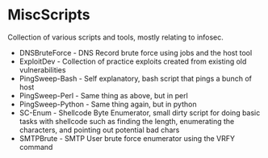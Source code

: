 MiscScripts
===========

Collection of various scripts and tools, mostly relating to infosec. 



+ DNSBruteForce - DNS Record brute force using jobs and the host tool
+ ExploitDev - Collection of practice exploits created from existing old vulnerabilities
+ PingSweep-Bash - Self explanatory, bash script that pings a bunch of host
+ PingSweep-Perl - Same thing as above, but in perl
+ PingSweep-Python - Same thing again, but in python
+ SC-Enum - Shellcode Byte Enumerator, small dirty script for doing basic tasks with shellcode such as finding the length, enumerating the characters, and pointing out potential bad chars
+ SMTPBrute - SMTP User brute force enumerator using the VRFY command
